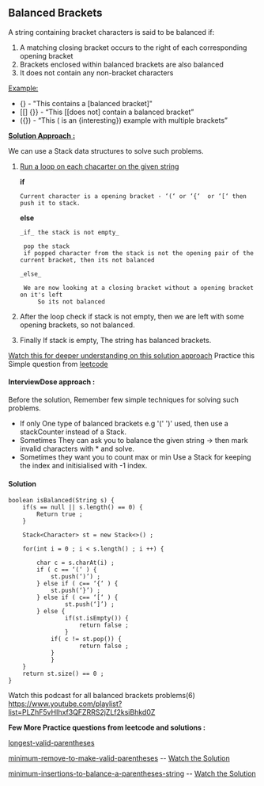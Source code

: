 ## Balanced Brackets

A string containing bracket characters is said to be balanced if:

1. A matching closing bracket occurs to the right of each corresponding opening bracket
2. Brackets enclosed within balanced brackets are also balanced
3. It does not contain any non-bracket characters

<u>Example:</u>

* [](){} - "This contains a [balanced bracket]"
* [[] {}} - “This [[does not] contain a balanced bracket”
* ({}) - “This ( is an {interesting}) example with multiple brackets”

<u>**Solution Approach :**</u>

We can use a Stack data structures to solve such problems.
1. <u>Run a loop on each chacarter on the given string</u>

   **if**

       Current character is a opening bracket - ‘(‘ or ‘{‘  or ‘[‘ then push it to stack.
       
    **else**
       
       _if_ the stack is not empty_
  
   		pop the stack
   		if popped character from the stack is not the opening pair of the current bracket, then its not balanced
       
       _else_
     
   		We are now looking at a closing bracket without a opening bracket on it's left
         	So its not balanced
   
3. After the loop check if stack is not empty, then we are left with some opening brackets, so not balanced.
4. Finally If stack is empty, The string has balanced brackets.

[Watch this for deeper understanding on this solution approach](https://youtu.be/VWGk_Mo_gRU?si=_CyZnsBhWjCTkG31)
Practice this Simple question from [leetcode](https://leetcode.com/problems/valid-parentheses/)

#### InterviewDose approach :
Before the solution, Remember few simple techniques for solving such problems.

* If only One type of balanced brackets e.g '(' ')' used, then use a stackCounter instead of a Stack.
* Sometimes They can ask you to balance the given string -> then mark invalid characters with * and solve.
* Sometimes they want you to count max or min Use a Stack for keeping the index and initisialised with -1 index.

#### Solution
```
boolean isBalanced(String s) {
	if(s == null || s.length() == 0) {
  		Return true ;
  	}
  
  	Stack<Character> st = new Stack<>() ;
  
  	for(int i = 0 ; i < s.length() ; i ++) {

  		char c = s.charAt(i) ;
  		if ( c == ‘(‘ ) {
  			st.push(‘)’) ;
  		} else if ( c== ‘{‘ ) {
  			st.push(‘}’) ;
  		} else if ( c== ‘[‘ ) {
        		st.push(‘]’) ;
		} else {
  	    		if(st.isEmpty()) {
  		    		return false ;
  	    		}
  	  		if( c != st.pop()) {
        			return false ;
			}
    		}
  	}
  	return st.size() == 0 ;
}
```

Watch this podcast for all balanced brackets problems(6) https://www.youtube.com/playlist?list=PLZhF5vHIhxf3QFZRRS2jZLf2ksiBhkd0Z 

**Few More Practice questions from leetcode and solutions :**

[longest-valid-parentheses](https://leetcode.com/problems/longest-valid-parentheses/)

[minimum-remove-to-make-valid-parentheses](https://leetcode.com/problems/minimum-remove-to-make-valid-parentheses/) -- [Watch the Solution](https://youtu.be/slkTFARW4Pk?si=OffRL-ywtG5iLLa5)

[minimum-insertions-to-balance-a-parentheses-string](https://leetcode.com/problems/minimum-insertions-to-balance-a-parentheses-string/) -- [Watch the Solution](https://youtu.be/LScsC-C5gvg?si=n-nd6YU2YkAjYaXb)
